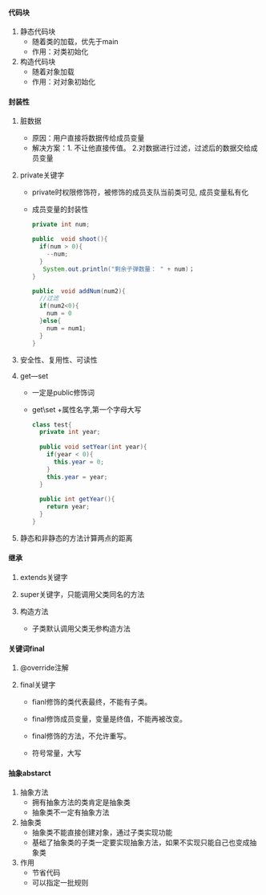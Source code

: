 #### 代码块

1. 静态代码块
   * 随着类的加载，优先于main
   * 作用：对类初始化
2. 构造代码块
   * 随着对象加载
   * 作用：对对象初始化



#### 封装性

1. 脏数据
   * 原因：用户直接将数据传给成员变量
   * 解决方案：1. 不让他直接传值。 2.对数据进行过滤，过滤后的数据交给成员变量



2. private关键字

   * private时权限修饰符，被修饰的成员支队当前类可见,  成员变量私有化

   * 成员变量的封装性

     ```java
     private int num;
     
     public  void shoot(){
       if(num > 0){
         --num;   
       }
        System.out.println("剩余子弹数量： " + num)；
     }
     
     public  void addNum(num2){
       //过滤
       if(num2<0){
         num = 0
       }else{
         num = num1;
       }
     }
     
     ```

3. 安全性、复用性、可读性   

4. get—set 

   * 一定是public修饰词

   * get\set +属性名字,第一个字母大写

     ```java
     class test{
       private int year;
       
       public void setYear(int year){
         if(year < 0){
           this.year = 0;
         }
         this.year = year;
       }
       
       public int getYear(){
         return year;
       }
     }
     ```

5. 静态和非静态的方法计算两点的距离



#### 继承

1. extends关键字

2. super关键字，只能调用父类同名的方法

3. 构造方法

   * 子类默认调用父类无参构造方法

   



#### 关键词final

1. @override注解

2. final关键字

   * fianl修饰的类代表最终，不能有子类。

   * final修饰成员变量，变量是终值，不能再被改变。
   * final修饰的方法，不允许重写。
   * 符号常量，大写





#### 抽象abstarct

1. 抽象方法
   * 拥有抽象方法的类肯定是抽象类
   * 抽象类不一定有抽象方法
2. 抽象类
   * 抽象类不能直接创建对象，通过子类实现功能
   * 基础了抽象类的子类一定要实现抽象方法，如果不实现只能自己也变成抽象类
3. 作用
   * 节省代码
   * 可以指定一批规则















